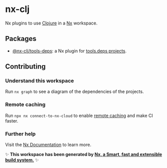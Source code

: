 # nx-clj


Nx plugins to use [Clojure](clojure.org/) in a [Nx](https://nx.dev/) workspace.

## Packages

- [@nx-clj/tools-deps](packages/tools-deps): a Nx plugin for [tools.deps projects](https://github.com/clojure/tools.deps).

## Contributing

### Understand this workspace

Run `nx graph` to see a diagram of the dependencies of the projects.

### Remote caching

Run `npx nx connect-to-nx-cloud` to enable [remote caching](https://nx.app) and make CI faster.

### Further help

Visit the [Nx Documentation](https://nx.dev) to learn more.

✨ **This workspace has been generated by [Nx, a Smart, fast and extensible build system.](https://nx.dev)** ✨
